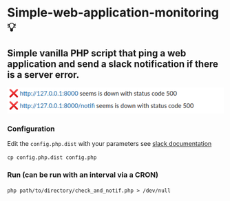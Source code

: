 # Simple-web-application-monitoring :bulb: 

## Simple vanilla PHP script that ping a web application and send a slack notification if there is a server error.


![img.png](img.png)

### Configuration

Edit the `config.php.dist` with your parameters see [slack documentation](https://api.slack.com/messaging/sending)

```cp config.php.dist config.php```

### Run (can be run with an interval via a CRON)
```php path/to/directory/check_and_notif.php > /dev/null```
